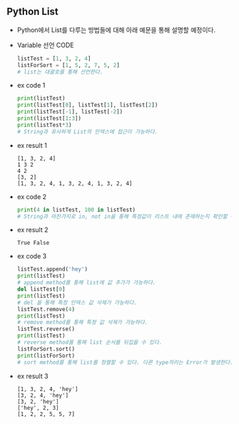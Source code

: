 ## Python List

- Python에서 List를 다루는 방법들에 대해 아래 예문을 통해 설명할 예정이다.

- Variable 선언 CODE

  ```python
  listTest = [1, 3, 2, 4]
  listForSort = [1, 5, 2, 7, 5, 2]
  # list는 대괄호를 통해 선언한다.
  ```

- ex code 1

  ```python
  print(listTest)
  print(listTest[0], listTest[1], listTest[2])
  print(listTest[-1], listTest[-2])
  print(listTest[1:3])
  print(listTest*3)
  # String과 유사하게 List의 인덱스에 접근이 가능하다.
  ```
  
- ex result 1

  ```
  [1, 3, 2, 4]
  1 3 2
  4 2 
  [3, 2]
  [1, 3, 2, 4, 1, 3, 2, 4, 1, 3, 2, 4]
  ```

- ex code 2

  ```python
  print(4 in listTest, 100 in listTest)
  # String과 마찬가지로 in, not in을 통해 특정값이 리스트 내에 존재하는지 확인할 수 있다.
  ```

- ex result 2

  ```
  True False
  ```

- ex code 3

  ```python
  listTest.append('hey')
  print(listTest)
  # append method를 통해 list에 값 추가가 가능하다.
  del listTest[0]
  print(listTest)
  # del 을 통해 특정 인덱스 값 삭제가 가능하다.
  listTest.remove(4)
  print(listTest)
  # remove method를 통해 특정 값 삭제가 가능하다.
  listTest.reverse()
  print(listTest)
  # reverse method를 통해 list 순서를 뒤집을 수 있다.
  listForSort.sort()
  print(listForSort)
  # sort method를 통해 list를 정렬할 수 있다. 다른 type끼리는 Error가 발생한다.
  ```

- ex result 3

  ```
  [1, 3, 2, 4, 'hey']
  [3, 2, 4, 'hey']
  [3, 2, 'hey']
  ['hey', 2, 3]
  [1, 2, 2, 5, 5, 7]
  ```